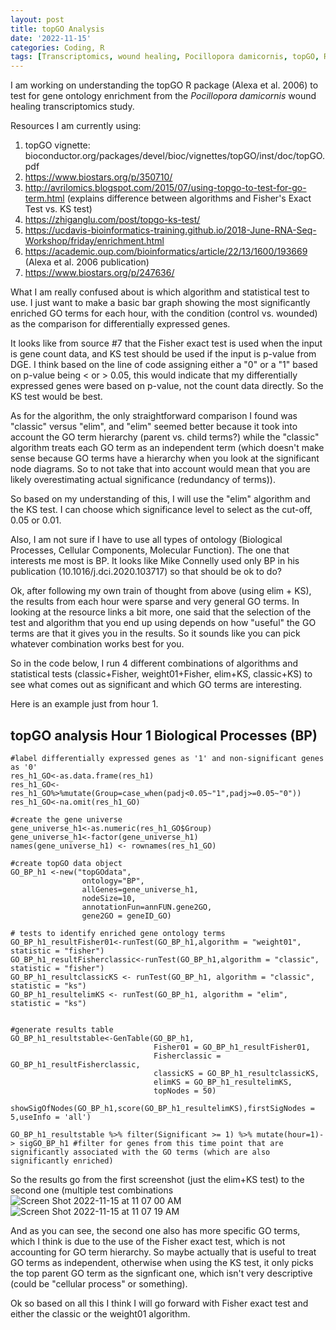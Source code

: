 ```yaml
---
layout: post
title: topGO Analysis
date: '2022-11-15'
categories: Coding, R
tags: [Transcriptomics, wound healing, Pocillopora damicornis, topGO, R]
---
```


I am working on understanding the topGO R package (Alexa et al. 2006) to test for gene ontology enrichment from the *Pocillopora damicornis* wound healing transcriptomics study.

Resources I am currently using:
1. topGO vignette: bioconductor.org/packages/devel/bioc/vignettes/topGO/inst/doc/topGO.pdf
2. https://www.biostars.org/p/350710/
3. http://avrilomics.blogspot.com/2015/07/using-topgo-to-test-for-go-term.html (explains difference between algorithms and Fisher's Exact Test vs. KS test)
4. https://zhiganglu.com/post/topgo-ks-test/
5. https://ucdavis-bioinformatics-training.github.io/2018-June-RNA-Seq-Workshop/friday/enrichment.html
6. https://academic.oup.com/bioinformatics/article/22/13/1600/193669 (Alexa et al. 2006 publication)
7. https://www.biostars.org/p/247636/

What I am really confused about is which algorithm and statistical test to use. I just want to make a basic bar graph showing the most significantly enriched GO terms for each hour, with the condition (control vs. wounded) as the comparison for differentially expressed genes.

It looks like from source #7 that the Fisher exact test is used when the input is gene count data, and KS test should be used if the input is p-value from DGE. I think based on the line of code assigning either a "0" or a "1" based on p-value being < or > 0.05, this would indicate that my differentially expressed genes were based on p-value, not the count data directly. So the KS test would be best. 

As for the algorithm, the only straightforward comparison I found was "classic" versus "elim", and "elim" seemed better because it took into account the GO term hierarchy (parent vs. child terms?) while the "classic" algorithm treats each GO term as an independent term (which doesn't make sense because GO terms have a hierarchy when you look at the significant node diagrams. So to not take that into account would mean that you are likely overestimating actual significance (redundancy of terms)). 

So based on my understanding of this, I will use the "elim" algorithm and the KS test. I can choose which significance level to select as the cut-off, 0.05 or 0.01. 

Also, I am not sure if I have to use all types of ontology (Biological Processes, Cellular Components, Molecular Function). The one that interests me most is BP. It looks like Mike Connelly used only BP in his publication (10.1016/j.dci.2020.103717) so that should be ok to do?

Ok, after following my own train of thought from above (using elim + KS), the results from each hour were sparse and very general GO terms. In looking at the resource links a bit more, one said that the selection of the test and algorithm that you end up using depends on how "useful" the GO terms are that it gives you in the results. So it sounds like you can pick whatever combination works best for you.

So in the code below, I run 4 different combinations of algorithms and statistical tests (classic+Fisher, weight01+Fisher, elim+KS, classic+KS) to see what comes out as significant and which GO terms are interesting.

Here is an example just from hour 1. 

## topGO analysis Hour 1 Biological Processes (BP)
```{r}
#label differentially expressed genes as '1' and non-significant genes as '0'
res_h1_GO<-as.data.frame(res_h1)
res_h1_GO<- res_h1_GO%>%mutate(Group=case_when(padj<0.05~"1",padj>=0.05~"0"))
res_h1_GO<-na.omit(res_h1_GO)

#create the gene universe
gene_universe_h1<-as.numeric(res_h1_GO$Group)
gene_universe_h1<-factor(gene_universe_h1)
names(gene_universe_h1) <- rownames(res_h1_GO) 

#create topGO data object
GO_BP_h1 <-new("topGOdata",
                ontology="BP",
                allGenes=gene_universe_h1,
                nodeSize=10,
                annotationFun=annFUN.gene2GO,
                gene2GO = geneID_GO)

# tests to identify enriched gene ontology terms
GO_BP_h1_resultFisher01<-runTest(GO_BP_h1,algorithm = "weight01", statistic = "fisher")
GO_BP_h1_resultFisherclassic<-runTest(GO_BP_h1,algorithm = "classic", statistic = "fisher")
GO_BP_h1_resultclassicKS <- runTest(GO_BP_h1, algorithm = "classic", statistic = "ks")
GO_BP_h1_resultelimKS <- runTest(GO_BP_h1, algorithm = "elim", statistic = "ks")


#generate results table
GO_BP_h1_resultstable<-GenTable(GO_BP_h1, 
                                Fisher01 = GO_BP_h1_resultFisher01,
                                Fisherclassic = GO_BP_h1_resultFisherclassic,
                                classicKS = GO_BP_h1_resultclassicKS,
                                elimKS = GO_BP_h1_resultelimKS,
                                topNodes = 50)

showSigOfNodes(GO_BP_h1,score(GO_BP_h1_resultelimKS),firstSigNodes = 5,useInfo = 'all')

GO_BP_h1_resultstable %>% filter(Significant >= 1) %>% mutate(hour=1)-> sigGO_BP_h1 #filter for genes from this time point that are significantly associated with the GO terms (which are also significantly enriched)
```
So the results go from the first screenshot (just the elim+KS test) to the second one (multiple test combinations
![Screen Shot 2022-11-15 at 11 07 00 AM](https://user-images.githubusercontent.com/56000927/201968433-89a7063e-f56a-468b-9afa-33a0e0dd7e9f.png)
![Screen Shot 2022-11-15 at 11 07 19 AM](https://user-images.githubusercontent.com/56000927/201968471-2c7c7317-270c-4678-ac11-b9ba680f5106.png)

And as you can see, the second one also has more specific GO terms, which I think is due to the use of the Fisher exact test, which is not accounting for GO term hierarchy. So maybe actually that is useful to treat GO terms as independent, otherwise when using the KS test, it only picks the top parent GO term as the signficant one, which isn't very descriptive (could be "cellular process" or something). 

Ok so based on all this I think I will go forward with Fisher exact test and either the classic or the weight01 algorithm.
